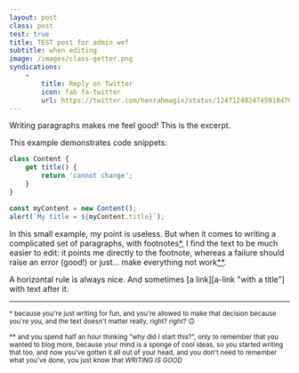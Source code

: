 ```yaml
---
layout: post
class: post
test: true
title: TEST post for admin wef
subtitle: when editing
image: /images/class-getter.png
syndications:
    -
        title: Reply on Twitter
        icon: fab fa-twitter
        url: https://twitter.com/henrahmagix/status/1247124024745918470
---
```

Writing paragraphs makes me feel good! This is the excerpt.

This example demonstrates code snippets:

```js
class Content {
    get title() {
        return 'cannot change';
    }
}
```
```js
const myContent = new Content();
alert(`My title = ${myContent.title}`);
```

In this small example, my point is useless. But when it comes to writing a complicated set of paragraphs, with footnotes[*](#footnote-1), I find the text to be much easier to edit: it points me directly to the footnote, whereas a failure should raise an error (good!) or just... make everything not work[**](#footnote-2).

A horizontal rule is always nice. And sometimes [a link][a-link "with a title"] with text after it.

---

<small id="footnote-1">* because you're just writing for fun, and you're allowed to make that decision because you're you, and the text doesn't matter really, right? _right?_ 🙃</small>

<small id="footnote-2">** and you spend half an hour thinking "why did I start this?", only to remember that you wanted to blog more, because your mind is a sponge of cool ideas, so you started writing that too, and now you've gotten it all out of your head, and you don't need to remember what you've done, you just know that _WRITING IS GOOD_</small>

[a-link]: google.com
